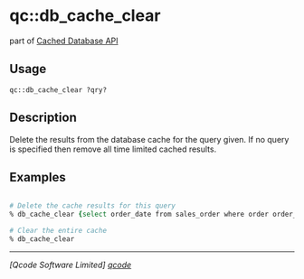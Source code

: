 qc::db_cache_clear
==================

part of [Cached Database API](../)

Usage
-----
`qc::db_cache_clear ?qry?`

Description
-----------
Delete the results from the database cache for the query given. If no query is specified then remove all time limited cached results.

Examples
--------
```tcl

# Delete the cache results for this query
% db_cache_clear {select order_date from sales_order where order order_number=123}

# Clear the entire cache
% db_cache_clear

```

----------------------------------
*[Qcode Software Limited] [qcode]*

[qcode]: www.qcode.co.uk "Qcode Software"